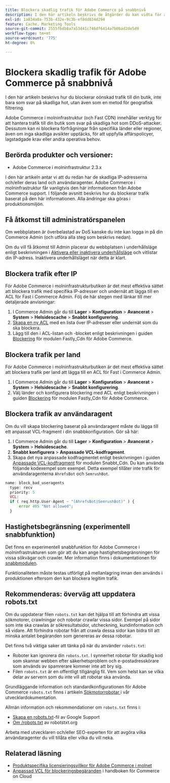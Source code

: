 ```yaml
---
title: Blockera skadlig trafik för Adobe Commerce på snabbnivå
description: I den här artikeln beskrivs de åtgärder du kan vidta för att blockera skadlig trafik när du misstänker att en DoS-attack inträffar i din Adobe Commerce på molninfrastrukturbutik.
exl-id: 1a834a0a-753b-432e-9c3b-ef8dd034d294
feature: Cache, Marketing Tools
source-git-commit: 2555fbdb8a7a53d41c746df6414a7b0bad2de5d9
workflow-type: tm+mt
source-wordcount: '775'
ht-degree: 0%

---
```


# Blockera skadlig trafik för Adobe Commerce på snabbnivå

I den här artikeln beskrivs hur du blockerar oönskad trafik till din butik, inte bara som svar på skadliga hot, utan även som en metod för geografisk filtrering.

Adobe Commerce i molninfrastruktur (och Fast CDN) innehåller verktyg för att hantera trafik till din butik som svar på skadliga hot som DDoS-attacker. Dessutom kan ni blockera förfrågningar från specifika länder eller regioner, även om inga skadliga avsikter upptäcks, för att uppfylla affärspolicyer, lagstadgade krav eller andra operativa behov.

## Berörda produkter och versioner:

* Adobe Commerce i molninfrastruktur 2.3.x

I den här artikeln antar vi att du redan har de skadliga IP-adresserna och/eller deras land och användaragenter. Adobe Commerce i molninfrastruktur får vanligtvis den här informationen från Adobe Commerce support. I följande avsnitt beskrivs hur du blockerar trafik baserat på den här informationen. Alla ändringar ska göras i produktionsmiljön.

## Få åtkomst till administratörspanelen

Om webbplatsen är överbelastad av DoS kanske du inte kan logga in på din Commerce Admin (och utföra alla steg som beskrivs nedan).

Om du vill få åtkomst till Admin placerar du webbplatsen i underhållsläge enligt beskrivningen i [Aktivera eller inaktivera underhållsläge](https://experienceleague.adobe.com/en/docs/commerce-operations/installation-guide/tutorials/maintenance-mode) och vitlistar din IP-adress. Inaktivera underhållsläget när detta är klart.

## Blockera trafik efter IP

För Adobe Commerce i molninfrastrukturbutiken är det mest effektiva sättet att blockera trafik med specifika IP-adresser och undernät att lägga till en ACL för Fast i Commerce Admin. Följ de här stegen med länkar till mer detaljerade anvisningar:

1. I Commerce Admin går du till **Lager** > **Konfiguration** > **Avancerat** > **System** > **Helsidescache** > **Snabbt konfigurering**.
1. [Skapa en ny ACL](https://github.com/fastly/fastly-magento2/blob/master/Documentation/Guides/ACL.md) med en lista över IP-adresser eller undernät som du ska blockera.
1. Lägg till den i ACL-listan och -blocket enligt beskrivningen i guiden [Blockering](https://github.com/fastly/fastly-magento2/blob/master/Documentation/Guides/BLOCKING.md) för modulen Fastly\_Cdn för Adobe Commerce.

## Blockera trafik per land

För Adobe Commerce i molninfrastrukturbutiken är det mest effektiva sättet att blockera trafik per land att lägga till en ACL för Fast i Commerce Admin.

1. I Commerce Admin går du till **Lager** > **Konfiguration** > **Avancerat** > **System** > **Helsidescache** > **Snabbt konfigurering**.
1. Välj länder och konfigurera blockering med ACL enligt beskrivningen i guiden [Blockering](https://github.com/fastly/fastly-magento2/blob/master/Documentation/Guides/BLOCKING.md) för modulen Fastly\_Cdn för Adobe Commerce.

## Blockera trafik av användaragent

Om du vill skapa blockering baserat på användaragent måste du lägga till ett anpassat VCL-fragment i din snabbkonfiguration. Gör så här:

1. I Commerce Admin går du till **Lager** > **Konfiguration** > **Avancerat** > **System** > **Helsidescache**.
1. **Snabbt konfigurera** > **Anpassade VCL-kodfragment**.
1. Skapa det nya anpassade kodfragmentet enligt beskrivningen i guiden [Anpassade VCL-kodfragment](https://github.com/fastly/fastly-magento2/blob/master/Documentation/Guides/CUSTOM-VCL-SNIPPETS.md) för modulen Snabbt\_Cdn. Du kan använda följande kodexempel som exempel. Detta exempel tillåter inte trafik för användaragenterna `AhrefsBot` och `SemrushBot`.

```php
name: block_bad_useragents
  type: recv
  priority: 5
  VCL:
  if ( req.http.User-Agent ~ "(AhrefsBot|SemrushBot)" ) {
      error 405 "Not allowed";
  }
```

## Hastighetsbegränsning (experimentell snabbfunktion)

Det finns en experimentell snabbfunktion för Adobe Commerce i molninfrastrukturen som gör att du kan ange hastighetsbegränsningen för vissa sökvägar och crawler. Mer information finns i dokumentationen för [snabbmodulen](https://github.com/fastly/fastly-magento2/blob/master/Documentation/Guides/RATE-LIMITING.md).

Funktionaliteten måste testas utförligt på mellanlagring innan den används i produktionen eftersom den kan blockera legitim trafik.

## Rekommenderas: överväg att uppdatera robots.txt

Om du uppdaterar filen `robots.txt` kan det hjälpa till att förhindra att vissa sökmotorer, crawlningar och robotar crawlar vissa sidor. Exempel på sidor som inte ska crawlas är sökresultatsidor, utcheckning, kundinformation och så vidare. Att förhindra robotar från att crawla dessa sidor kan bidra till att minska antalet begäranden som genereras av dessa robotar.

Det finns två viktiga saker att tänka på när du använder `robots.txt`:

* Roboter kan ignorera din `robots.txt`. I synnerhet robotar för skadlig kod som skannar webben efter säkerhetsproblem och e-postadresskörare som används av spamrerare kommer inte att bry sig.
* Filen `robots.txt` är en offentligt tillgänglig fil. Vem som helst kan se vilka delar av servern som du inte vill att robotar ska använda.

Grundläggande information och standardkonfigurationen för Adobe Commerce `robots.txt` finns i artikeln [ Sökmotorrobotar ](https://experienceleague.adobe.com/en/docs/commerce-admin/marketing/seo/seo-overview#search-engine-robots) i vår utvecklardokumentation.

Allmän information och rekommendationer om `robots.txt` finns i:

* [Skapa en robots.txt](https://developers.google.com/search/docs/advanced/robots/create-robots-txt)-fil av Google Support
* [Om /robots.txt](https://www.robotstxt.org/robotstxt.html) av robotstxt.org

Arbeta med utvecklaren och/eller SEO-experten för att avgöra vilka användaragenter du vill tillåta eller vilka du vill neka.

## Relaterad läsning

* [Produktspecifika licensieringsvillkor för Adobe Commerce i molnet](https://www.adobe.com/content/dam/cc/en/legal/terms/enterprise/pdfs/PSLT-AdobeCommerceCloud-WW-2023v1.pdf)
* [Anpassad VCL för blockeringsbegäranden](https://experienceleague.adobe.com/en/docs/commerce-on-cloud/user-guide/cdn/custom-vcl-snippets/fastly-vcl-blocking) i handboken för Commerce on Cloud
